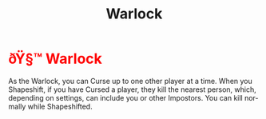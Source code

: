 ﻿---
lang: en-US
title: Warlock
prev: Vampire
next: Wildling
---
# <font color="red">ðŸ§™ <b>Warlock</b></font> <Badge text="Concealing" type="tip" vertical="middle"/>

As the Warlock, you can Curse up to one other player at a time. When you Shapeshift, if you have Cursed a player, they kill the nearest person, which, depending on settings, can include you or other Impostors. You can kill normally while Shapeshifted.<br>
